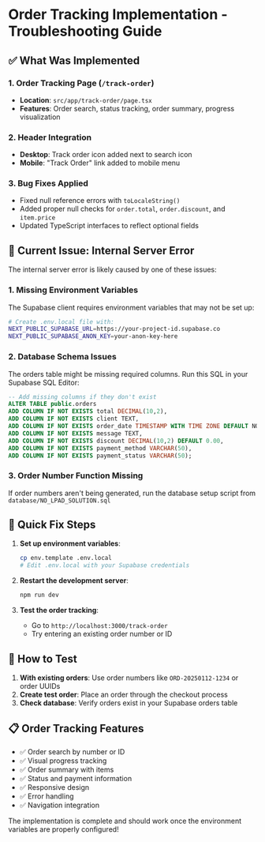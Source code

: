 # Order Tracking Implementation - Troubleshooting Guide

## ✅ What Was Implemented

### 1. Order Tracking Page (`/track-order`)
- **Location**: `src/app/track-order/page.tsx`
- **Features**: Order search, status tracking, order summary, progress visualization

### 2. Header Integration
- **Desktop**: Track order icon added next to search icon
- **Mobile**: "Track Order" link added to mobile menu

### 3. Bug Fixes Applied
- Fixed null reference errors with `toLocaleString()`
- Added proper null checks for `order.total`, `order.discount`, and `item.price`
- Updated TypeScript interfaces to reflect optional fields

## 🔧 Current Issue: Internal Server Error

The internal server error is likely caused by one of these issues:

### 1. Missing Environment Variables
The Supabase client requires environment variables that may not be set up:

```bash
# Create .env.local file with:
NEXT_PUBLIC_SUPABASE_URL=https://your-project-id.supabase.co
NEXT_PUBLIC_SUPABASE_ANON_KEY=your-anon-key-here
```

### 2. Database Schema Issues
The orders table might be missing required columns. Run this SQL in your Supabase SQL Editor:

```sql
-- Add missing columns if they don't exist
ALTER TABLE public.orders 
ADD COLUMN IF NOT EXISTS total DECIMAL(10,2),
ADD COLUMN IF NOT EXISTS client TEXT,
ADD COLUMN IF NOT EXISTS order_date TIMESTAMP WITH TIME ZONE DEFAULT NOW(),
ADD COLUMN IF NOT EXISTS message TEXT,
ADD COLUMN IF NOT EXISTS discount DECIMAL(10,2) DEFAULT 0.00,
ADD COLUMN IF NOT EXISTS payment_method VARCHAR(50),
ADD COLUMN IF NOT EXISTS payment_status VARCHAR(50);
```

### 3. Order Number Function Missing
If order numbers aren't being generated, run the database setup script from `database/NO_LPAD_SOLUTION.sql`

## 🚀 Quick Fix Steps

1. **Set up environment variables**:
   ```bash
   cp env.template .env.local
   # Edit .env.local with your Supabase credentials
   ```

2. **Restart the development server**:
   ```bash
   npm run dev
   ```

3. **Test the order tracking**:
   - Go to `http://localhost:3000/track-order`
   - Try entering an existing order number or ID

## 🎯 How to Test

1. **With existing orders**: Use order numbers like `ORD-20250112-1234` or order UUIDs
2. **Create test order**: Place an order through the checkout process
3. **Check database**: Verify orders exist in your Supabase orders table

## 📋 Order Tracking Features

- ✅ Order search by number or ID
- ✅ Visual progress tracking
- ✅ Order summary with items
- ✅ Status and payment information
- ✅ Responsive design
- ✅ Error handling
- ✅ Navigation integration

The implementation is complete and should work once the environment variables are properly configured!
